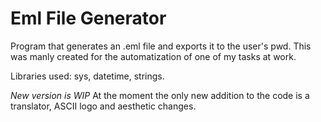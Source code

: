 # Eml File Generator

Program that generates an .eml file and exports it to the user's pwd. This was manly created for the automatization of one of my tasks at work. 

Libraries used: sys, datetime, strings. 

*New version is WIP*
At the moment the only new addition to the code is a translator, ASCII logo and aesthetic changes. 
